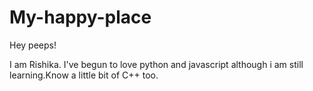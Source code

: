 # My-happy-place

Hey peeps!

I am Rishika. I've begun to love python and javascript although i am still learning.Know a little bit of C++ too.
